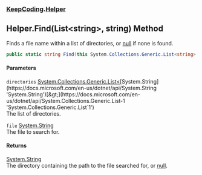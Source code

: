 ### [KeepCoding](KeepCoding.md 'KeepCoding').[Helper](KeepCoding_Helper.md 'KeepCoding.Helper')
## Helper.Find(List&lt;string&gt;, string) Method
Finds a file name within a list of directories, or [null](https://docs.microsoft.com/en-us/dotnet/csharp/language-reference/keywords/null 'https://docs.microsoft.com/en-us/dotnet/csharp/language-reference/keywords/null') if none is found.  
```csharp
public static string Find(this System.Collections.Generic.List<string> directories, string file);
```
#### Parameters
<a name='KeepCoding_Helper_Find(System_Collections_Generic_List_string__string)_directories'></a>
`directories` [System.Collections.Generic.List&lt;](https://docs.microsoft.com/en-us/dotnet/api/System.Collections.Generic.List-1 'System.Collections.Generic.List`1')[System.String](https://docs.microsoft.com/en-us/dotnet/api/System.String 'System.String')[&gt;](https://docs.microsoft.com/en-us/dotnet/api/System.Collections.Generic.List-1 'System.Collections.Generic.List`1')  
The list of directories.
  
<a name='KeepCoding_Helper_Find(System_Collections_Generic_List_string__string)_file'></a>
`file` [System.String](https://docs.microsoft.com/en-us/dotnet/api/System.String 'System.String')  
The file to search for.
  
#### Returns
[System.String](https://docs.microsoft.com/en-us/dotnet/api/System.String 'System.String')  
The directory containing the path to the file searched for, or [null](https://docs.microsoft.com/en-us/dotnet/csharp/language-reference/keywords/null 'https://docs.microsoft.com/en-us/dotnet/csharp/language-reference/keywords/null').
